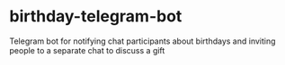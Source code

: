 # birthday-telegram-bot
Telegram bot for notifying chat participants about birthdays and inviting people to a separate chat to discuss a gift

